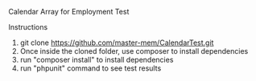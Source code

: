 Calendar Array for Employment Test

Instructions

1. git clone https://github.com/master-mem/CalendarTest.git
2. Once inside the cloned folder, use composer to install dependencies
3. run "composer install" to install dependencies
4. run "phpunit" command to see test results